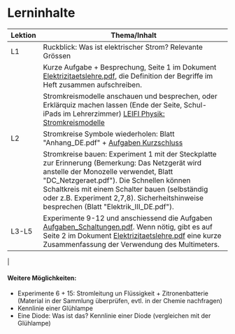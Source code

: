 # Lerninhalte

|Lektion|Thema/Inhalt| 
| --- | --- |
|L1|Ruckblick: Was ist elektrischer Strom? Relevante Grössen |
|  | Kurze Aufgabe + Besprechung, Seite 1 im Dokument [Elektrizitaetslehre.pdf](Elektrizitaetslehre.pdf), die Definition der Begriffe im Heft zusammen aufschreiben. |
| | Stromkreismodelle anschauen und besprechen, oder Erklärquiz machen lassen (Ende der Seite, Schul-iPads im Lehrerzimmer) [LEIFI Physik: Stromkreismodelle](https://www.leifiphysik.de/elektrizitaetslehre/einfache-stromkreise/grundwissen/stromkreismodelle)|
|L2| Stromkreise Symbole wiederholen: Blatt "Anhang_DE.pdf" + [Aufgaben Kurzschluss](Aufgaben_Kurzschluss.pdf) | 
|  |Stromkreise bauen: Experiment 1 mit der Steckplatte zur Erinnerung (Bemerkung: Das Netzgerät wird anstelle der Monozelle verwendet, Blatt "DC_Netzgeraet.pdf"). Die Schnellen können Schaltkreis mit einem Schalter bauen (selbständig oder z.B. Experiment 2,7,8). Sicherheitshinweise besprechen (Blatt "Elektrik_III_DE.pdf").|
|L3-L5| Experimente 9-12 und anschiessend die Aufgaben [Aufgaben_Schaltungen.pdf](Aufgaben_Schaltungen.pdf). Wenn nötig, gibt es auf Seite 2 im Dokument [Elektrizitaetslehre.pdf](Elektrizitaetslehre.pdf) eine kurze Zusammenfassung der Verwendung des Multimeters. |
|


#### Weitere Möglichkeiten:
- Experimente 6 + 15: Stromleitung un Flüssigkeit + Zitronenbatterie (Material in der Sammlung überprüfen, evtl. in der Chemie nachfragen)
- Kennlinie einer Glühlampe
- Eine Diode: Was ist das? Kennlinie einer Diode (vergleichen mit der Glühlampe)